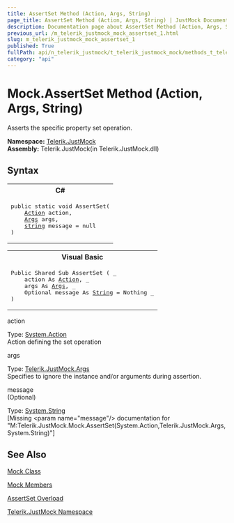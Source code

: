 ```yaml
---
title: AssertSet Method (Action, Args, String)
page_title: AssertSet Method (Action, Args, String) | JustMock Documentation
description: Documentation page about AssertSet Method (Action, Args, String).
previous_url: /m_telerik_justmock_mock_assertset_1.html
slug: m_telerik_justmock_mock_assertset_1
published: True
fullPath: api/n_telerik_justmock/t_telerik_justmock_mock/methods_t_telerik_justmock_mock/overload_telerik_justmock_mock_assertset/m_telerik_justmock_mock_assertset_1
category: "api"
---
```


# Mock.AssertSet Method (Action, Args, String)



Asserts the specific property set operation.


 **Namespace:**  [Telerik.JustMock](n_telerik_justmock) <br> **Assembly:** Telerik.JustMock(in Telerik.JustMock.dll)
## Syntax


<div id="syntaxCodeBlocks" class="code"><span codeLanguage="CSharp"><table><tr><th>C#</th></tr><tr><td><pre xml:space="preserve"><span class="keyword">public</span> <span class="keyword">static</span> <span class="keyword">void</span> <span class="identifier">AssertSet</span>(
	<a href="https://msdn2.microsoft.com/en-us/library/bb534741" target="_blank">Action</a> <span class="parameter">action</span>,
	<a href="T_Telerik_JustMock_Args.html">Args</a> <span class="parameter">args</span>,
	<a href="https://msdn2.microsoft.com/en-us/library/s1wwdcbf" target="_blank">string</a> <span class="parameter">message</span> = <span class="keyword">null</span>
)</pre></td></tr></table></span><span codeLanguage="VisualBasicDeclaration"><table><tr><th>Visual Basic</th></tr><tr><td><pre xml:space="preserve"><span class="keyword">Public</span> <span class="keyword">Shared</span> <span class="keyword">Sub</span> <span class="identifier">AssertSet</span> ( _
	<span class="parameter">action</span> <span class="keyword">As</span> <a href="https://msdn2.microsoft.com/en-us/library/bb534741" target="_blank">Action</a>, _
	<span class="parameter">args</span> <span class="keyword">As</span> <a href="T_Telerik_JustMock_Args.html">Args</a>, _
	Optional <span class="parameter">message</span> <span class="keyword">As</span> <a href="https://msdn2.microsoft.com/en-us/library/s1wwdcbf" target="_blank">String</a> = <span class="keyword">Nothing</span> _
)</pre></td></tr></table></span></div>



action<br>


Type: [System.Action](bb534741) <br>Action defining the set operation



args<br>


Type: [Telerik.JustMock.Args](t_telerik_justmock_args) <br>Specifies to ignore the instance and/or arguments during assertion.



message<br>
(Optional)

Type: [System.String](s1wwdcbf) <br>
[Missing &lt;param name="message"/&gt; documentation for "M:Telerik.JustMock.Mock.AssertSet(System.Action,Telerik.JustMock.Args,System.String)"]





## See Also



 [Mock Class](t_telerik_justmock_mock) 

 [Mock Members](allmembers_t_telerik_justmock_mock) 

 [AssertSet Overload](overload_telerik_justmock_mock_assertset) 

 [Telerik.JustMock Namespace](n_telerik_justmock) 



